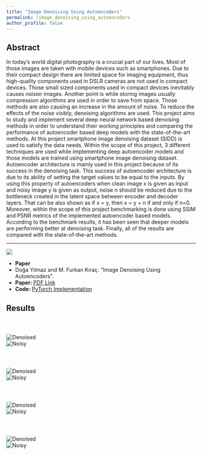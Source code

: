 ```yaml
---
title: "Image Denoising Using Autoencoders"
permalink: /image_denoising_using_autoencoders
author_profile: false
---
```


<script src="assets/js/plugins/BeerSlider.js"></script>

## Abstract

In today’s world digital photography is a crucial part of our lives. Most of those images are taken with mobile devices such as smartphones. Due to their compact design there are limited space for imaging equipment, thus high-quality components used in DSLR cameras are not used in compact devices. Those small sized components used in compact devices inevitably causes noisier images. Another point is while storing images usually compression algorithms are used in order to save from space. Those methods are also causing an increase in the amount of noise. To reduce the effects of the noise visibly, denoising algorithms are used. This project aims to study and implement several deep neural network based denoising methods in order to understand their working principles and comparing the performance of autoencoder based deep models with the state-of-the-art methods. At this project smartphone image denoising dataset (SIDD) is used to satisfy the data needs. Within the scope of this project, 3 different techniques are used while implementing deep autoencoder models and those models are trained using smartphone image denoising dataset. Autoencoder architecture is mainly used in this project because of its success in the denoising task. This success of autoencoder architecture is due to its ability of setting the target values to be equal to the inputs. By using this property of autoencoders when clean image x is given as input and noisy image y is given as output, noise n should be reduced due to the bottleneck created in the latent space between encoder and decoder layers. That can be also shown as if x = y, then x = y + n if and only if n=0. Moreover, within the scope of this project benchmarking is done using SSIM and PSNR metrics of the implemented autoencoder based models. According to the benchmark results, it has been seen that deeper models are performing better at denoising task. Finally, all of the results are compared with the state-of-the-art methods.

---

<div class="paper-info">

  <div class="paper-info paper-image">
    <img src="assets/images/cs402_report_image.png" href="./assets/cs402_report.pdf">
  </div>

  <div class="paper-info paper-data">

  <ul>
    <li><b>Paper</b></li>
    <li>Doğa Yılmaz and M. Furkan Kıraç. "Image Denoising Using Autoencoders".</li>
    <li><b>Paper: </b><a href="./assets/cs402_report.pdf" download="DogaYilmaz_FurkanKirac_image_denoising_using_autoencoders">PDF Link</a></li>
    <li><b>Code: </b> <a href='https://github.com/yilmazdoga/image_denoising_using_autoencoders'>PyTorch Implementation</a></li>
  </ul>

  </div>

</div>


## Results

<div class="beer-container">
  <header>

  </header>
  <div id="compare0" class="beer-slider" data-beer-label="Denoised">
    <img src="assets/images/DENOISED_0.png"  alt="Denoised">
    <div class="beer-reveal" data-beer-label="Noisy">
      <img src="assets/images/NOISY_0.png"  alt="Noisy">
  </div>
</div>
</div>

<div class="beer-container">
  <header>

  </header>
  <div id="compare1" class="beer-slider" data-beer-label="Denoised">
    <img src="assets/images/DENOISED_1.png"  alt="Denoised">
    <div class="beer-reveal" data-beer-label="Noisy">
      <img src="assets/images/NOISY_1.png"  alt="Noisy">
  </div>
</div>
</div>

<div class="beer-container">
  <header>

  </header>
  <div id="compare2" class="beer-slider" data-beer-label="Denoised">
    <img src="assets/images/DENOISED_2.png"  alt="Denoised">
    <div class="beer-reveal" data-beer-label="Noisy">
      <img src="assets/images/NOISY_2.png"  alt="Noisy">
  </div>
</div>
</div>

<div class="beer-container">
  <header>

  </header>
  <div id="compare3" class="beer-slider" data-beer-label="Denoised">
    <img src="assets/images/AEv2_0_DENOISED_Big.png"  alt="Denoised">
    <div class="beer-reveal" data-beer-label="Noisy">
      <img src="assets/images/NOISY_Big.png"  alt="Noisy">
  </div>
</div>
</div>

<script>
  new BeerSlider( document.getElementById( "compare0" ) );
  new BeerSlider( document.getElementById( "compare1" ) );
  new BeerSlider( document.getElementById( "compare2" ) );
  new BeerSlider( document.getElementById( "compare3" ) );
</script>
